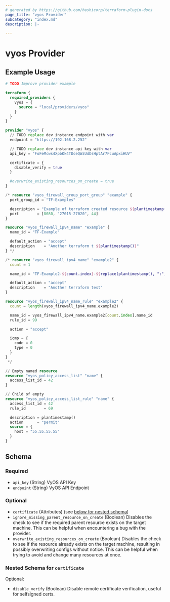 ```yaml
---
# generated by https://github.com/hashicorp/terraform-plugin-docs
page_title: "vyos Provider"
subcategory: "index.md"
description: |-

---
```


# vyos Provider



## Example Usage

```terraform
# TODO Improve provider example

terraform {
  required_providers {
    vyos = {
      source = "local/providers/vyos"
    }
  }
}

provider "vyos" {
  // TODO replace dev instance endpoint with var
  endpoint = "https://192.168.2.252"

  // TODO replace dev instance api key with var
  api_key = "FoFeMcws4XpbKk4TDceQWzUdDsHptAr7FcuApxiHUV"

  certificate = {
    disable_verify = true
  }

  #overwrite_existing_resources_on_create = true
}

/* resource "vyos_firewall_group_port_group" "example" {
  port_group_id = "TF-Examples"

  description = "Example of terraform created resource ${plantimestamp()}"
  port        = [8080, "27015-27020", 44]
}

resource "vyos_firewall_ipv4_name" "example" {
  name_id = "TF-Example"

  default_action = "accept"
  description    = "Another terraform t ${plantimestamp()}"
} */

/* resource "vyos_firewall_ipv4_name" "example2" {
  count = 1

  name_id = "TF-Example2-${count.index}-${replace(plantimestamp(), ":", "-")}"

  default_action = "accept"
  description    = "Another terraform test"
}

resource "vyos_firewall_ipv4_name_rule" "example2" {
  count = length(vyos_firewall_ipv4_name.example2)

  name_id = vyos_firewall_ipv4_name.example2[count.index].name_id
  rule_id = 99

  action = "accept"

  icmp = {
    code = 0
    type = 0
  }
}
 */

// Empty named resource
resource "vyos_policy_access_list" "name" {
  access_list_id = 42
}

// Child of empty
resource "vyos_policy_access_list_rule" "name" {
  access_list_id = 42
  rule_id        = 69

  description = plantimestamp()
  action      = "permit"
  source = {
    host = "55.55.55.55"
  }
}
```

<!-- schema generated by tfplugindocs -->
## Schema

### Required

- `api_key` (String) VyOS API Key
- `endpoint` (String) VyOS API Endpoint

### Optional

- `certificate` (Attributes) (see [below for nested schema](#nestedatt--certificate))
- `ignore_missing_parent_resource_on_create` (Boolean) Disables the check to see if the required parent resource exists on the target machine.
This can be helpful when encountering a bug with the provider.
- `overwrite_existing_resources_on_create` (Boolean) Disables the check to see if the resource already exists on the target machine, resulting in possibly overwriting configs without notice.
This can be helpful when trying to avoid and change many resources at once.

<a id="nestedatt--certificate"></a>
### Nested Schema for `certificate`

Optional:

- `disable_verify` (Boolean) Disable remote certificate verification, useful for selfsigned certs.
